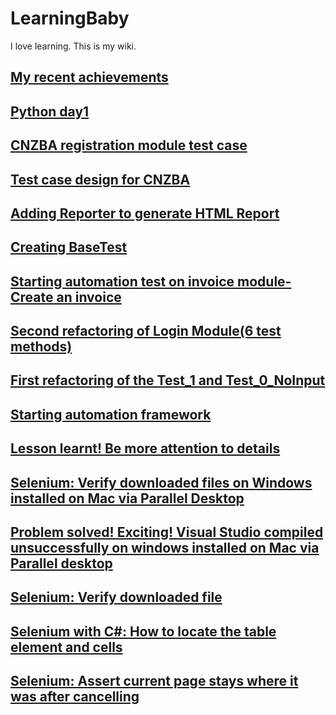 # LearningBaby
I love learning. This is my wiki.
## [My recent achievements](https://github.com/FenWangNZ/blog/issues/17#issue-767079224)
## [Python day1](https://github.com/FenWangNZ/blog/issues/16#issue-753918609)
## [CNZBA registration module test case](https://github.com/FenWangNZ/blog/issues/15#issue-746137498)
## [Test case design for CNZBA](https://github.com/FenWangNZ/blog/issues/14#issue-746013365)
## [Adding Reporter to generate HTML Report](https://github.com/FenWangNZ/blog/issues/13#issue-738873810)
## [Creating BaseTest](https://github.com/learningbaby/blog/issues/11#issue-731743535)
## [Starting automation test on invoice module-Create an invoice](https://github.com/learningbaby/blog/issues/10#issue-731247846)
## [Second refactoring of Login Module(6 test methods)](https://github.com/learningbaby/blog/issues/9#issue-729443719)
## [First refactoring of the Test_1 and Test_0_NoInput](https://github.com/learningbaby/blog/issues/8#issue-728987073)
## [Starting automation framework](https://github.com/learningbaby/blog/issues/7#issue-728915145)
## [Lesson learnt! Be more attention to details ](https://github.com/learningbaby/blog/issues/6#issue-716902398)
## [Selenium: Verify downloaded files on Windows installed on Mac via Parallel Desktop](https://github.com/betaxp/learningbaby/issues/5#issue-711570733)
## [Problem solved! Exciting! Visual Studio compiled unsuccessfully on windows installed on Mac via Parallel desktop](https://github.com/betaxp/learningbaby/issues/4#issue-710813724)
## [Selenium: Verify downloaded file](https://github.com/betaxp/blog/issues/3#issue-710104742)
## [Selenium with C#: How to locate the table element and cells ](https://github.com/betaxp/blog/issues/1#issue-708507133)
## [Selenium: Assert current page stays where it was after cancelling](https://github.com/betaxp/blog/issues/2#issue-708593038)

